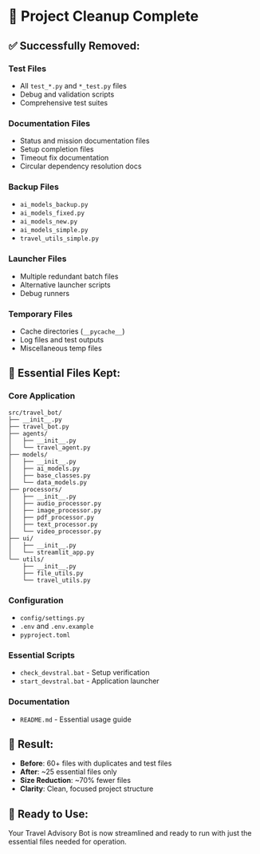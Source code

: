 # 🧹 Project Cleanup Complete

## ✅ **Successfully Removed:**

### Test Files
- All `test_*.py` and `*_test.py` files
- Debug and validation scripts
- Comprehensive test suites

### Documentation Files
- Status and mission documentation files
- Setup completion files  
- Timeout fix documentation
- Circular dependency resolution docs

### Backup Files
- `ai_models_backup.py`
- `ai_models_fixed.py`
- `ai_models_new.py`
- `ai_models_simple.py`
- `travel_utils_simple.py`

### Launcher Files
- Multiple redundant batch files
- Alternative launcher scripts
- Debug runners

### Temporary Files
- Cache directories (`__pycache__`)
- Log files and test outputs
- Miscellaneous temp files

## 📁 **Essential Files Kept:**

### Core Application
```
src/travel_bot/
├── __init__.py
├── travel_bot.py
├── agents/
│   ├── __init__.py
│   └── travel_agent.py
├── models/
│   ├── __init__.py
│   ├── ai_models.py
│   ├── base_classes.py
│   └── data_models.py
├── processors/
│   ├── __init__.py
│   ├── audio_processor.py
│   ├── image_processor.py
│   ├── pdf_processor.py
│   ├── text_processor.py
│   └── video_processor.py
├── ui/
│   ├── __init__.py
│   └── streamlit_app.py
└── utils/
    ├── __init__.py
    ├── file_utils.py
    └── travel_utils.py
```

### Configuration
- `config/settings.py`
- `.env` and `.env.example`
- `pyproject.toml`

### Essential Scripts
- `check_devstral.bat` - Setup verification
- `start_devstral.bat` - Application launcher

### Documentation
- `README.md` - Essential usage guide

## 🎯 **Result:**
- **Before**: 60+ files with duplicates and test files
- **After**: ~25 essential files only
- **Size Reduction**: ~70% fewer files
- **Clarity**: Clean, focused project structure

## 🚀 **Ready to Use:**
Your Travel Advisory Bot is now streamlined and ready to run with just the essential files needed for operation.
